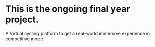 # This is the ongoing final year project.
A Virtual cycling platform to get a real-world immersive experience in competitive mode.
